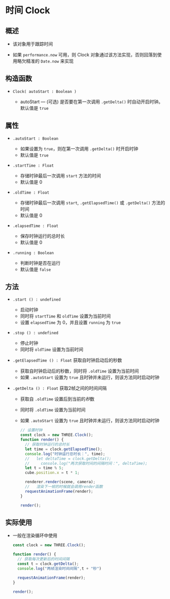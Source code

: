 # 时间 Clock

## 概述

+ 该对象用于跟踪时间

+ 如果 `performance.now` 可用，则 Clock 对象通过该方法实现，否则回落到使用略欠精准的 `Date.now` 来实现

## 构造函数

+ `Clock( autoStart : Boolean )`

  + autoStart — (可选) 是否要在第一次调用 `.getDelta()` 时自动开启时钟。默认值是 `true`

## 属性

+ `.autoStart : Boolean`

  + 如果设置为 `true`，则在第一次调用 `.getDelta()` 时开启时钟
  + 默认值是 `true`

+ `.startTime : Float`

  + 存储时钟最后一次调用 `start` 方法的时间
  + 默认值是 0

+ `.oldTime : Float`

  + 存储时钟最后一次调用 `start`, `.getElapsedTime()` 或 `.getDelta()` 方法的时间
  + 默认值是 0

+ `.elapsedTime : Float`

  + 保存时钟运行的总时长
  + 默认值是 0

+ `.running : Boolean`

  + 判断时钟是否在运行
  + 默认值是 `false`

## 方法

+ `.start () : undefined`

  + 启动时钟
  + 同时将 `startTime` 和 `oldTime` 设置为当前时间
  + 设置 `elapsedTime` 为 0，并且设置 `running` 为 `true`

+ `.stop () : undefined`

  + 停止时钟
  + 同时将 `oldTime` 设置为当前时间

+ `.getElapsedTime () : Float` 获取自时钟启动后的秒数

  + 获取自时钟启动后的秒数，同时将 `.oldTime` 设置为当前时间
  + 如果 `.autoStart` 设置为 `true` 且时钟并未运行，则该方法同时启动时钟

+ `.getDelta () : Float` 获取2帧之间的时间间隔

  + 获取自 `.oldTime` 设置后到当前的*秒*数
  + 同时将 `.oldTime` 设置为当前时间
  + 如果 `.autoStart` 设置为 `true` 且时钟并未运行，则该方法同时启动时钟

    ```js
    // 设置时钟
    const clock = new THREE.Clock();
    function render() {
      // 获取时钟运行的总时长
      let time = clock.getElapsedTime();
      console.log("时钟运行总时长：", time);
      //   let deltaTime = clock.getDelta();
      //     console.log("两次获取时间的间隔时间：", deltaTime);
      let t = time % 5;
      cube.position.x = t * 1;

      renderer.render(scene, camera);
      //   渲染下一帧的时候就会调用render函数
      requestAnimationFrame(render);
    }

    render();
    ```

## 实际使用

+ 一般在渲染循环中使用

  ```js
  const clock = new THREE.Clock();

  function render() {
    // 获取每次更新后的时间间隔
    const t = clock.getDelta();
    console.log("两帧渲染时间间隔",t + "秒")

    requestAnimationFrame(render);
  }

  render();
  ```
